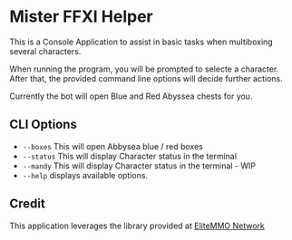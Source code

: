 # Mister FFXI Helper

This is a Console Application to assist in basic tasks when multiboxing several characters.

When running the program, you will be prompted to selecte a character.  After that, the provided command line options will decide further actions.

Currently the bot will open Blue and Red Abyssea chests for you.

## CLI Options
* `--boxes`  This will open Abbysea blue / red boxes
* `--status` This will display Character status in the terminal
* `--mandy` This will display Character status in the terminal - WIP
* `--help` displays available options.





## Credit
This application leverages the library provided at [EliteMMO Network](https://www.elitemmonetwork.com/)
